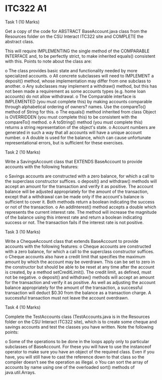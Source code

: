 ITC322 A1
=========

Task 1 (10 Marks)

Get a copy of the code for ABSTRACT BaseAccount.java class from the Resources folder on the CSU Interact ITC322 site and
COMPLETE the abstract class.

This will require IMPLEMENTING the single method of the COMPARABLE <T> INTERFACE and, to be perfectly strict, to make 
inherited equals() consistent with this. Points to note about the class are:

  o The class provides basic state and functionality needed by more specialized accounts.
  o All concrete subclasses will need to IMPLEMENT a deposit() method, whose implementation may differ from one subclass
    to another.
  o Any subclasses may implement a withdraw() method, but this has not been made a requirement as some accounts types 
    (e.g. home loan accounts) do not allow withdrawal.
  o The Comparable <T> interface is IMPLEMENTED (you must complete this) by making accounts comparable through 
    alphabetical ordering of owners? names. Use the compareTo() method of String for this.
  o The equals() method inherited from class Object is OVERRIDDEN (you must complete this) to be
    consistent with the compareTo() method.
  o A toString() method (you must complete this) returns a string representation of the object's state.
  o Account numbers are generated in such a way that all accounts will have a unique account number.
  o A double is used for the balance, which can cause unfortunate representational errors, but is sufficient for these
    exercises.
    
Task 2 (10 Marks)

Write a SavingsAccount class that EXTENDS BaseAccount to provide accounts with the following features:	

  o Savings accounts are constructed with a zero balance, for which a call to the superclass constructor suffices.
  o deposit() and withdraw() methods will accept an amount for the transaction and verify it as positive. The account
    balance will be adjusted appropriately for the amount of the transaction, except that a withdrawal can be made only
    if the account's balance is sufficient to cover it. Both methods return a boolean indicating the success or not of
    the transaction.
  o An addInterest() method accepts a double which represents the current interest rate. The method will increase the 
    magnitude of the balance using this interest rate and return a boolean indicating success or not. The transaction 
    fails if the interest rate is not positive.
    
Task 3 (10 Marks)

Write a ChequeAccount class that extends BaseAccount to provide accounts with the following
features:
  o Cheque accounts are constructed with a zero balance, for which a call to the superclass constructor suffices.
  o Cheque accounts also have a credit limit that specifies the maximum amount by which the account may be overdrawn. 
    This can be set to zero in the constructor but should be able to be reset at any time after the account is created, 
    by a method setCreditLimit(). The credit limit, as defined, must not be negative.
  o deposit() and withdraw() methods will accept an amount for the transaction and verify it as positive. As well as 
    adjusting the account balance appropriately for the amount of the transaction, a successful transaction will deduct
    $0.30 from the balance as a transaction charge. A successful transaction must not leave the account overdrawn.
    
Task 4 (10 Marks)

Complete the TestAccounts class (TestAccounts.java is in the Resources folder on the CSU Interact ITC322 site), which is
to create some cheque and savings accounts and test the classes you have written. Note the following points:

  o Some of the operations to be done in the loops apply only to particular subclasses of BaseAccount. For these you 
  will have to use the instanceof operator to make sure you have an object of the required class. Even if you have, you
  will still have to cast the reference down to that class so the compiler doesn’t see the operation as illegal.
  o You can sort the array of accounts by name using one of the overloaded sort() methods of java.util.Arrays.

